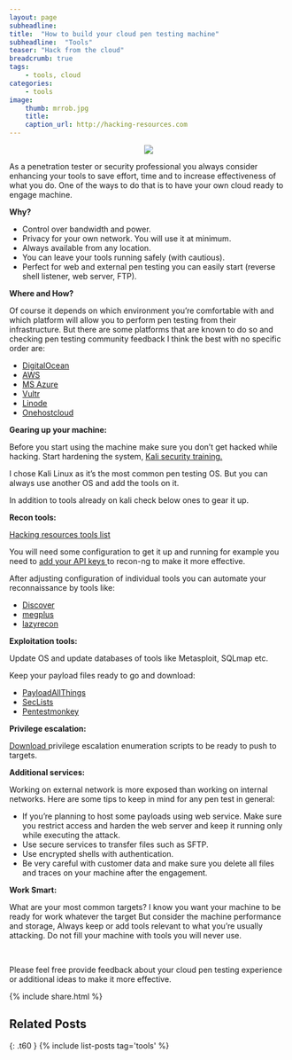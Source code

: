 ```yaml
---
layout: page
subheadline: 
title:  "How to build your cloud pen testing machine"
subheadline:  "Tools"
teaser: "Hack from the cloud"
breadcrumb: true
tags:
    - tools, cloud
categories:
    - tools
image:
    thumb: mrrob.jpg
    title: 
    caption_url: http://hacking-resources.com
---
```


<p align="center">
  <img src="https://raw.githubusercontent.com/eslam-mohamed-reda/HackingResources/master/images/mrrob.jpg">
</p>

<p>As a penetration tester or security professional you always consider enhancing your tools to save effort, time and to increase effectiveness of what you do. One of the ways to do that is to have your own cloud ready to engage machine. </p>
<p><strong>Why?</strong></p>
<ul>
<li>Control over bandwidth and power.</li>
<li>Privacy for your own network. You will use it at minimum.</li>
<li>Always available from any location.</li>
<li>You can leave your tools running safely (with cautious).</li>
<li>Perfect for web and external pen testing you can easily start (reverse shell listener, web server, FTP).</li>
</ul>
<p><strong>Where and How?</strong></p>
<p>Of course it depends on which environment you’re comfortable with and which platform will allow you to perform pen testing from their infrastructure. But there are some platforms that are known to do so and checking pen testing community feedback I think the best with no specific order are:</p>
<ul>
<li><a href="https://www.kali.org/news/kali-linux-in-the-digitalocean-cloud/" target="_blank">DigitalOcean</a></li>
<li><a href="https://aws.amazon.com/marketplace/pp/B01M26MMTT" target="_blank">AWS</a></li>
<li><a href="https://blogs.msdn.microsoft.com/azuresecurity/2016/08/29/pen-testing-from-azure-virtual-machines/" target="_blank">MS Azure</a></li>
<li><a href="https://www.vultr.com/" target="_blank">Vultr</a></li>
<li><a href="https://www.linode.com/distributions/" target="_blank">Linode</a></li>
<li><a href="https://onehostcloud.hosting/kali-linux-vps-hosting/" target="_blank">Onehostcloud</a></li>
</ul>
<p><strong>Gearing up your machine:</strong></p>
<p>Before you start using the machine make sure you don’t get hacked while hacking. Start hardening the system, <a href="https://kali.training/lessons/7-securing-and-monitoring-kali/" target="_blank">Kali security training.</a></p>
<p>I chose Kali Linux as it’s the most common pen testing OS. But you can always use another OS and add the tools on it.</p>
<p>In addition to tools already on kali check below ones to gear it up.</p>
<p><strong>Recon tools:</strong></p>
<p><a href="https://hacking-resources.com/Red-Team-Arsenal.html#web-penetration-testing-tools" target="_blank">Hacking resources tools list</a></p>
<p>You will need some configuration to get it up and running for example you need to <a href="https://github.com/lanmaster53/recon-ng-marketplace/wiki/API-Keys" target="_blank">add your API keys </a> to recon-ng to make it more effective.</p>
<p>After adjusting configuration of individual tools you can automate your reconnaissance by tools like:</p>
<ul>
<li><a href="https://github.com/leebaird/discover" target="_blank">Discover</a></li>
<li><a href="https://github.com/EdOverflow/megplus" target="_blank">megplus</a></li>
<li><a href="https://github.com/nahamsec/lazyrecon" target="_blank">lazyrecon</a></li>
</ul>
<p><strong>Exploitation tools:</strong></p>
<p>Update OS and update databases of tools like Metasploit, SQLmap etc.</p>
<p>Keep your payload files ready to go and download:</p>
<ul>
<li><a href="https://github.com/swisskyrepo/PayloadsAllTheThings" target="_blank">PayloadAllThings</a></li>
<li><a href="https://github.com/danielmiessler/SecLists" target="_blank">SecLists</a></li>
<li><a href="http://pentestmonkey.net/cheat-sheet/shells/reverse-shell-cheat-sheet" target="_blank">Pentestmonkey</a></li>
</ul>
<p><strong>Privilege escalation: </strong></p>
<p><a href="https://hacking-resources.com/Red-Team-Arsenal.html#privilege-escalation" target="_blank">Download </a> privilege escalation enumeration scripts to be ready to push to targets.</p>
<p><strong>Additional services:</strong></p>
<p>Working on external network is more exposed than working on internal networks. Here are some tips to keep in mind for any pen test in general:</p>
<ul>
<li>If you’re planning to host some payloads using web service.
Make sure you restrict access and harden the web server and keep it running only while executing the attack.
</li>
<li>Use secure services to transfer files such as SFTP.</li>
<li>Use encrypted shells with authentication.</li>
<li>Be very careful with customer data and make sure you delete all files and traces on your machine after the engagement.</li>
</ul>

<p><strong>Work Smart: </strong></p>
<p>What are your most common targets? I know you want your machine to be ready for work whatever the target 
But consider the machine performance and storage, Always keep or add tools relevant to what you’re usually attacking. Do not fill your machine with tools you will never use.
</p>
<br>
<p>Please feel free provide feedback about your cloud pen testing experience or additional ideas to make it more effective.</p>

{% include share.html %}

## Related Posts 
{: .t60 }
{% include list-posts tag='tools' %}
